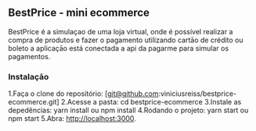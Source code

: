 
## BestPrice - mini ecommerce

BestPrice é a simulaçao de uma loja virtual, onde é possível realizar a compra de produtos e fazer o pagamento utilizando cartāo de crédito ou boleto a aplicaçāo está conectada a api da pagarme para simular os pagamentos.

### Instalaçāo

1.Faça o clone do repositório: [git@github.com:viniciusreiss/bestprice-ecommerce.git]
2.Acesse a pasta: cd bestprice-ecommerce
3.Instale as depedências: yarn install ou npm install
4.Rodando o projeto: yarn start ou npm start
5.Abra: [http://localhost:3000](http://localhost:3000).

